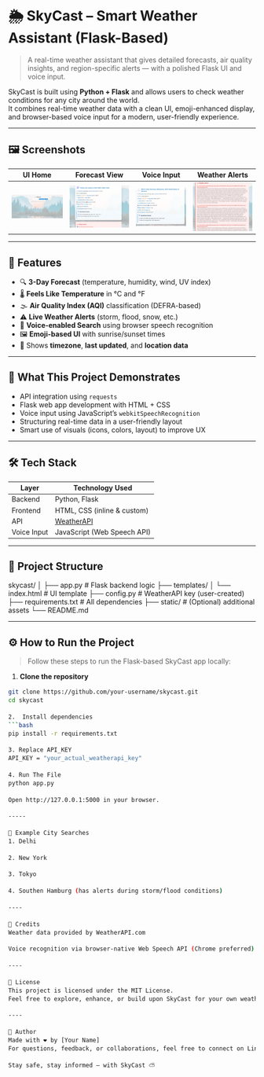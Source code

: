 # 🌦️ SkyCast – Smart Weather Assistant (Flask-Based)

> A real-time weather assistant that gives detailed forecasts, air quality insights, and region-specific alerts — with a polished Flask UI and voice input.

SkyCast is built using **Python + Flask** and allows users to check weather conditions for any city around the world.  
It combines real-time weather data with a clean UI, emoji-enhanced display, and browser-based voice input for a modern, user-friendly experience.

---

## 🖼️ Screenshots

| UI Home | Forecast View | Voice Input | Weather Alerts |
|--------|----------------|----------------|-------------|
| ![UI](./Screenshot%202025-07-07%20124638.png) | ![Forecast](./Screenshot%202025-07-07%20124702.png) | ![Alert](./Screenshot%202025-07-07%20124834.png) | ![Voice](./Screenshot%202025-07-07%20124851.png) |

---

## 🌟 Features

- 🔍 **3-Day Forecast** (temperature, humidity, wind, UV index)
- 🌡️ **Feels Like Temperature** in °C and °F
- 🌫️ **Air Quality Index (AQI)** classification (DEFRA-based)
- ⚠️ **Live Weather Alerts** (storm, flood, snow, etc.)
- 🎤 **Voice-enabled Search** using browser speech recognition
- 🖼️ **Emoji-based UI** with sunrise/sunset times
- 🧭 Shows **timezone**, **last updated**, and **location data**

---

## 🧠 What This Project Demonstrates

- API integration using `requests`  
- Flask web app development with HTML + CSS  
- Voice input using JavaScript’s `webkitSpeechRecognition`  
- Structuring real-time data in a user-friendly layout  
- Smart use of visuals (icons, colors, layout) to improve UX

---

## 🛠️ Tech Stack

| Layer       | Technology Used               |
|-------------|-------------------------------|
| Backend     | Python, Flask                 |
| Frontend    | HTML, CSS (inline & custom)  |
| API         | [WeatherAPI](https://www.weatherapi.com) |
| Voice Input | JavaScript (Web Speech API)   |

---

## 📂 Project Structure

skycast/
│
├── app.py # Flask backend logic
├── templates/
│ └── index.html # UI template
├── config.py # WeatherAPI key (user-created)
├── requirements.txt # All dependencies
├── static/ # (Optional) additional assets
└── README.md


---


## ⚙️ How to Run the Project

> Follow these steps to run the Flask-based SkyCast app locally:

1. **Clone the repository**
```bash
git clone https://github.com/your-username/skycast.git
cd skycast

2.  Install dependencies
```bash
pip install -r requirements.txt

3. Replace API_KEY
API_KEY = "your_actual_weatherapi_key"

4. Run The File
python app.py

Open http://127.0.0.1:5000 in your browser.

-----

💬 Example City Searches
1. Delhi

2. New York

3. Tokyo

4. Southen Hamburg (has alerts during storm/flood conditions)

----

🙌 Credits
Weather data provided by WeatherAPI.com

Voice recognition via browser-native Web Speech API (Chrome preferred)

----

📄 License
This project is licensed under the MIT License.
Feel free to explore, enhance, or build upon SkyCast for your own weather-based applications.

----

👋 Author
Made with ❤️ by [Your Name]
For questions, feedback, or collaborations, feel free to connect on LinkedIn.

Stay safe, stay informed — with SkyCast ⛅
